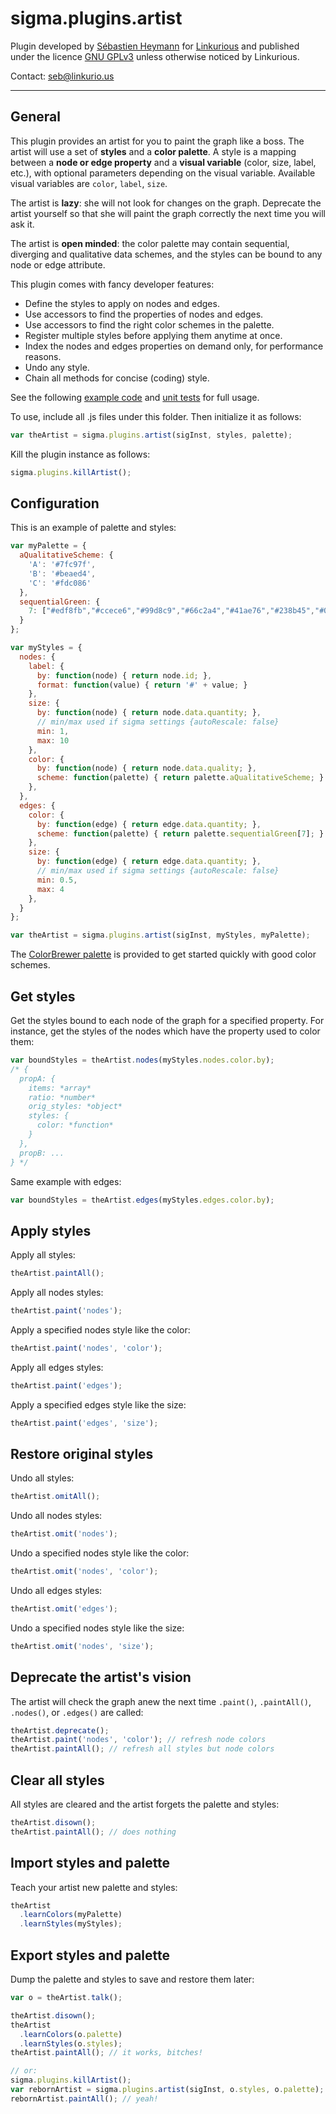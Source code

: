 sigma.plugins.artist
==================

Plugin developed by [Sébastien Heymann](https://github.com/sheymann) for [Linkurious](https://github.com/Linkurious) and published under the licence [GNU GPLv3](LICENSE) unless otherwise noticed by Linkurious.

Contact: seb@linkurio.us

---
## General
This plugin provides an artist for you to paint the graph like a boss. The artist will use a set of **styles** and a **color palette**. A style is a mapping between a **node or edge property** and a **visual variable** (color, size, label, etc.), with optional parameters depending on the visual variable. Available visual variables are `color`, `label`, `size`.

The artist is **lazy**: she will not look for changes on the graph. Deprecate the artist yourself so that she will paint the graph correctly the next time you will ask it.

The artist is **open minded**: the color palette may contain sequential, diverging and qualitative data schemes, and the styles can be bound to any node or edge attribute.

This plugin comes with fancy developer features:
- Define the styles to apply on nodes and edges.
- Use accessors to find the properties of nodes and edges.
- Use accessors to find the right color schemes in the palette.
- Register multiple styles before applying them anytime at once.
- Index the nodes and edges properties on demand only, for performance reasons.
- Undo any style.
- Chain all methods for concise (coding) style.

See the following [example code](../../examples/artist.html) and [unit tests](../../test/unit.plugins.artist.js) for full usage.

To use, include all .js files under this folder. Then initialize it as follows:

````javascript
var theArtist = sigma.plugins.artist(sigInst, styles, palette);
````

Kill the plugin instance as follows:

````javascript
sigma.plugins.killArtist();
````

## Configuration
This is an example of palette and styles:

```js
var myPalette = {
  aQualitativeScheme: { 
    'A': '#7fc97f',
    'B': '#beaed4',
    'C': '#fdc086'
  },
  sequentialGreen: {
    7: ["#edf8fb","#ccece6","#99d8c9","#66c2a4","#41ae76","#238b45","#005824"]
  }
};

var myStyles = {
  nodes: {
    label: {
      by: function(node) { return node.id; },
      format: function(value) { return '#' + value; }
    },
    size: {
      by: function(node) { return node.data.quantity; },
      // min/max used if sigma settings {autoRescale: false}
      min: 1,
      max: 10
    },
    color: {
      by: function(node) { return node.data.quality; },
      scheme: function(palette) { return palette.aQualitativeScheme; }
    },
  },
  edges: {
    color: {
      by: function(edge) { return edge.data.quantity; },
      scheme: function(palette) { return palette.sequentialGreen[7]; }
    },
    size: {
      by: function(edge) { return edge.data.quantity; },
      // min/max used if sigma settings {autoRescale: false}
      min: 0.5,
      max: 4
    },
  }
};

var theArtist = sigma.plugins.artist(sigInst, myStyles, myPalette);
```

The [ColorBrewer palette](colorbrewer/colorbrewer.js) is provided to get started quickly with good color schemes.

## Get styles
Get the styles bound to each node of the graph for a specified property. For instance, get the styles of the nodes which have the property used to color them:

```js
var boundStyles = theArtist.nodes(myStyles.nodes.color.by);
/* {
  propA: {
    items: *array*
    ratio: *number*
    orig_styles: *object*
    styles: {
      color: *function*
    }
  },
  propB: ...
} */
```

Same example with edges:

```js
var boundStyles = theArtist.edges(myStyles.edges.color.by);
```

## Apply styles
Apply all styles:

```js
theArtist.paintAll();
```

Apply all nodes styles:

```js
theArtist.paint('nodes');
```

Apply a specified nodes style like the color:

```js
theArtist.paint('nodes', 'color');
```

Apply all edges styles:

```js
theArtist.paint('edges');
```

Apply a specified edges style like the size:

```js
theArtist.paint('edges', 'size');
```

## Restore original styles
Undo all styles:

```js
theArtist.omitAll();
```

Undo all nodes styles:

```js
theArtist.omit('nodes');
```

Undo a specified nodes style like the color:

```js
theArtist.omit('nodes', 'color');
```

Undo all edges styles:

```js
theArtist.omit('edges');
```

Undo a specified nodes style like the size:

```js
theArtist.omit('nodes', 'size');
```

## Deprecate the artist's vision
The artist will check the graph anew the next time `.paint()`, `.paintAll()`, `.nodes()`, or `.edges()` are called:

```js
theArtist.deprecate();
theArtist.paint('nodes', 'color'); // refresh node colors
theArtist.paintAll(); // refresh all styles but node colors
```

## Clear all styles
All styles are cleared and the artist forgets the palette and styles:

```js
theArtist.disown();
theArtist.paintAll(); // does nothing
```

## Import styles and palette
Teach your artist new palette and styles:

```js
theArtist
  .learnColors(myPalette)
  .learnStyles(myStyles);
```

## Export styles and palette
Dump the palette and styles to save and restore them later:

```js
var o = theArtist.talk();

theArtist.disown();
theArtist
  .learnColors(o.palette)
  .learnStyles(o.styles);
theArtist.paintAll(); // it works, bitches!

// or:
sigma.plugins.killArtist();
var rebornArtist = sigma.plugins.artist(sigInst, o.styles, o.palette);
rebornArtist.paintAll(); // yeah!
```
